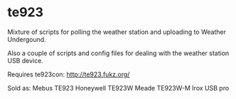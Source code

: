 te923
=====

Mixture of scripts for polling the weather station and uploading to Weather Undergound.

Also a couple of scripts and config files for dealing with the weather station USB device.

Requires te923con: http://te923.fukz.org/

Sold as:
Mebus TE923
Honeywell TE923W
Meade TE923W-M
Irox USB pro
